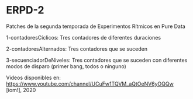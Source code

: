 # ERPD-2
Patches de la segunda temporada de Experimentos Rítmicos en Pure Data

1-contadoresCíclicos: Tres contadores de diferentes duraciones

2-contadoresAlternados: Tres contadores que se suceden

3-secuenciadorDeNiveles: Tres contadores que se suceden con diferentes modos de disparo (primer bang, todos o ninguno)

Videos disponibles en: https://www.youtube.com/channel/UCuFw1TQVM_aQtOeNV6yOQQw
[iom!], 2020
